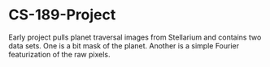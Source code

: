 # CS-189-Project
Early project pulls planet traversal images from Stellarium and contains two data sets. One is a bit mask of the planet. Another is a simple Fourier featurization of the raw pixels.
